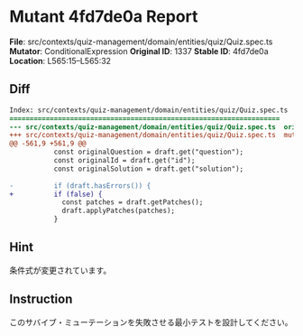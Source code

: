 # Mutant 4fd7de0a Report

**File**: src/contexts/quiz-management/domain/entities/quiz/Quiz.spec.ts
**Mutator**: ConditionalExpression
**Original ID**: 1337
**Stable ID**: 4fd7de0a
**Location**: L565:15–L565:32

## Diff

```diff
Index: src/contexts/quiz-management/domain/entities/quiz/Quiz.spec.ts
===================================================================
--- src/contexts/quiz-management/domain/entities/quiz/Quiz.spec.ts	original
+++ src/contexts/quiz-management/domain/entities/quiz/Quiz.spec.ts	mutated #1337
@@ -561,9 +561,9 @@
           const originalQuestion = draft.get("question");
           const originalId = draft.get("id");
           const originalSolution = draft.get("solution");
 
-          if (draft.hasErrors()) {
+          if (false) {
             const patches = draft.getPatches();
             draft.applyPatches(patches);
           }
```

## Hint

条件式が変更されています。

## Instruction

このサバイブ・ミューテーションを失敗させる最小テストを設計してください。
